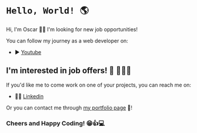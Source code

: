 # `Hello, World! 🌎`

Hi, I'm Oscar 👨‍💻 I'm looking for new job opportunities!

You can follow my journey as a web developer on:

- ▶️ [Youtube](https://www.youtube.com/channel/UCLedI7TWQMIp5-ovGgMaa5g)

## I'm interested in job offers! 🏢 🏃‍♂️💨

If you'd like me to come work on one of your projects, you can reach me on:

- 👨‍💼 [Linkedin](https://www.linkedin.com/in/oscar-mier/)

Or you can contact me through [my portfolio page](https://voscarmv.github.io/portfolio/) 💼!

### Cheers and Happy Coding! 😁👍💻
